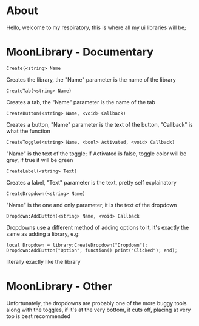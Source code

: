 # About

Hello, welcome to my respiratory, this is where all my ui libraries will be;

# MoonLibrary - Documentary

```Create(<string> Name```

Creates the library, the "Name" parameter is the name of the library

```CreateTab(<string> Name)```

Creates a tab, the "Name" parameter is the name of the tab

```CreateButton(<string> Name, <void> Callback)```

Creates a button, "Name" parameter is the text of the button, "Callback" is what the function

```CreateToggle(<string> Name, <bool> Activated, <void> Callback)```

"Name" is the text of the toggle; if Activated is false, toggle color will be grey, if true it will be green

```CreateLabel(<string> Text)```

Creates a label, "Text" parameter is the text, pretty self explainatory

```CreateDropdown(<string> Name)```

"Name" is the one and only parameter, it is the text of the dropdown

```Dropdown:AddButton(<string> Name, <void> Callback```

Dropdowns use a different method of adding options to it, it's exactly the same as adding a library, e.g:

```local Dropdown = library:CreateDropdown("Dropdown"); Dropdown:AddButton("Option", function() print("Clicked"); end);```

literally exactly like the library

# MoonLibrary - Other

Unfortunately, the dropdowns are probably one of the more buggy tools along with the toggles, if it's at the very bottom, it cuts off, placing at very top is best recommended

